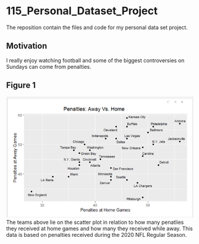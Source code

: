 # 115_Personal_Dataset_Project
The reposition contain the files and code for my personal data set project. 

## Motivation
I really enjoy watching football and some of the biggest controversies on Sundays can come from penalties. 

## Figure 1

<img src="https://raw.githubusercontent.com/isiverWSU/115_Personal_DataSet_Project/main/Figure1-HomeVersusAway.png">
The teams above lie on the scatter plot in relation to how many penatlies they received at home games and how many they received while away.
This data is based on penalties received during the 2020 NFL Regular Season. 
